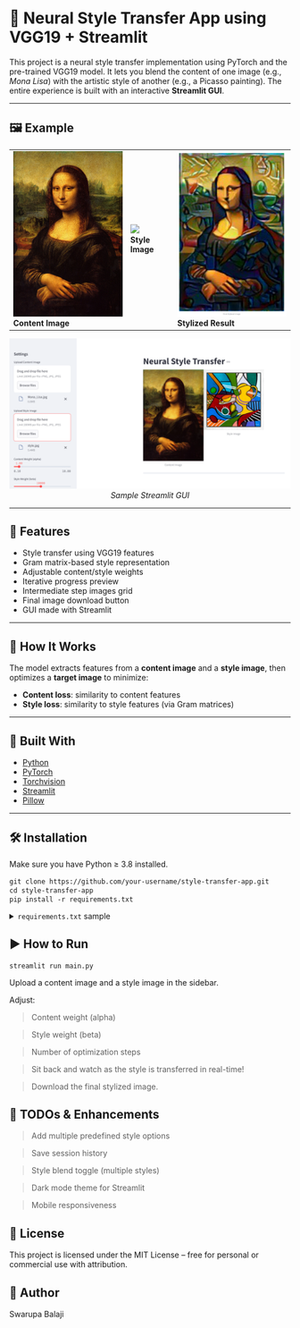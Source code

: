 # 🎨 Neural Style Transfer App using VGG19 + Streamlit

This project is a neural style transfer implementation using PyTorch and the pre-trained VGG19 model. It lets you blend the content of one image (e.g., *Mona Lisa*) with the artistic style of another (e.g., a Picasso painting). The entire experience is built with an interactive **Streamlit GUI**.

---

## 🖼 Example

<table>
<tr>
<td><img src="Mona_Lisa.jpg" width="250"/><br><b>Content Image</b></td>
<td><img src="style.jpg" width="250"/><br><b>Style Image</b></td>
<td><img src="result.png" width="250"/><br><b>Stylized Result</b></td>
</tr>
</table>

<div align="center">
  <img src="gui.png" width="600"/><br>
  <i>Sample Streamlit GUI</i>
</div>

---

## 🚀 Features

- Style transfer using VGG19 features
- Gram matrix-based style representation
- Adjustable content/style weights
- Iterative progress preview
- Intermediate step images grid
- Final image download button
- GUI made with Streamlit

---

## 🧠 How It Works

The model extracts features from a **content image** and a **style image**, then optimizes a **target image** to minimize:

- **Content loss**: similarity to content features
- **Style loss**: similarity to style features (via Gram matrices)

---

## 🧰 Built With

- [Python](https://www.python.org/)
- [PyTorch](https://pytorch.org/)
- [Torchvision](https://pytorch.org/vision/)
- [Streamlit](https://streamlit.io/)
- [Pillow](https://python-pillow.org/)

---

## 🛠️ Installation

Make sure you have Python ≥ 3.8 installed.

```
git clone https://github.com/your-username/style-transfer-app.git
cd style-transfer-app
pip install -r requirements.txt

```
<details> <summary><code>requirements.txt</code> sample</summary>
nginx
Copy
Edit
torch
torchvision
streamlit
Pillow
</details>

## ▶️ How to Run
```
streamlit run main.py
```

Upload a content image and a style image in the sidebar.

Adjust:

> Content weight (alpha)

> Style weight (beta)

> Number of optimization steps

> Sit back and watch as the style is transferred in real-time!

> Download the final stylized image.

## 🧩 TODOs & Enhancements
 > Add multiple predefined style options

 > Save session history

 > Style blend toggle (multiple styles)

 > Dark mode theme for Streamlit

 > Mobile responsiveness

## 📄 License
This project is licensed under the MIT License – free for personal or commercial use with attribution.

## 👤 Author
Swarupa Balaji
